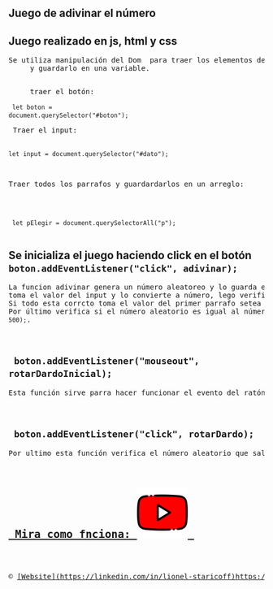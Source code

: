 ## Juego de adivinar el número
<h2> Juego  realizado en js, html y css </h2>
<pre>Se utiliza manipulación del Dom  para traer los elementos del HTML
     y guardarlo en una variable.
     
     traer el botón:
     <p><code> let boton = document.querySelector("#boton"); </code></p>
     Traer el input:
     <p><code> let input = document.querySelector("#dato"); </code></p>
     
   Traer todos los parrafos y guardardarlos en un arreglo:
   <p><code> let pElegir = document.querySelectorAll("p"); </code></p></pre>
 
 <h2>Se inicializa el juego haciendo click en el botón <code> boton.addEventListener("click", adivinar); </code></h2>
 <pre>La funcion adivinar genera un número aleatoreo y lo guarda en la       variable <code>numeroRandom</code>,
toma el valor del input y lo convierte a número, lego verifica si el dato esta entre la lista del 1 al 10 con la funcion <code>verificarnumeros(dato)</code>.
Si todo esta corrcto toma el valor del primer parrafo setea sus valores por defecto y ejecuta la funcion <code>numeroAnimado();</code>. Esta funcion realiza una animacion colocando dentro des parrafo un conteo del 1 al 10 y regresa hasta el número realizado de forma aleatorea.
Por último verifica si el número aleatorio es igual al número colocado en el input y coloca en el segundo párrafo ganaste o perdiste según corresponda con un lapso temporal con la función <code>setTimeout("numeroAnimado()", 500);</code>.</pre>
 
<br>

<h2><code> boton.addEventListener("mouseout", rotarDardoInicial); </code> </h2>
<pre>Esta función sirve parra hacer funcionar el evento del ratón cuando sale fuera del botón y regresar la imagen del dardo al número inicial 1</pre>
  
<br>
<h2><code> boton.addEventListener("click", rotarDardo); </code></h2>
<pre>Por ultimo esta función verifica el número aleatorio que salio y cambia la clase de la imagen flecha para que la rote según el número<pre>

<h2><a href="https://www.youtube.com/watch?v=kiGmv0H6KMs"> Mira como fnciona: <img src="https://github.com/LionelStaricoff/conversor/blob/main/youtube.png?raw=true" width="100" height="100"> </a></h2> 


<p>&copy <a href="https://linkedin.com/in/lionel-staricoff">[Website](https://linkedin.com/in/lionel-staricoff)https://linkedin.com/in/lionel-staricoff</a> </p>
   
